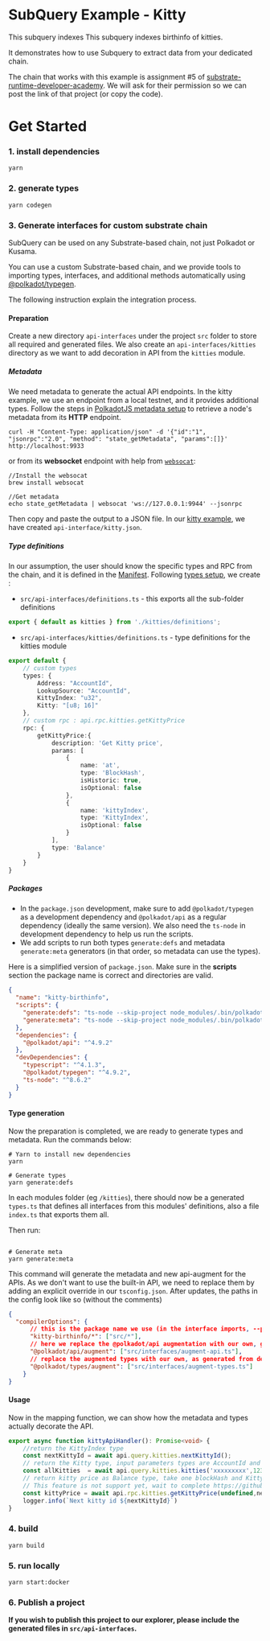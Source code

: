 # SubQuery Example - Kitty

This subquery indexes This subquery indexes birthinfo of kitties.

It demonstrates how to use Subquery to extract data from your dedicated chain.

The chain that works with this example is assignment #5 of [substrate-runtime-developer-academy](https://www.industryconnect.org/substrate-runtime-developer-academy/).
We will ask for their permission so we can post the link of that project (or copy the code).

# Get Started
### 1. install dependencies
```shell
yarn
```

### 2. generate types
```shell
yarn codegen
```

### 3. Generate interfaces for custom substrate chain

SubQuery can be used on any Substrate-based chain, not just Polkadot or Kusama. 

You can use a custom Substrate-based chain, and we provide tools to importing types, interfaces, and additional methods automatically using [@polkadot/typegen](https://polkadot.js.org/docs/api/examples/promise/typegen/).

The following instruction explain the integration process.

#### Preparation

Create a new directory `api-interfaces` under the project `src` folder to store all required and generated files. We also create an `api-interfaces/kitties` directory as we want to add decoration in API from the `kitties` module.

##### Metadata

We need metadata to generate the actual API endpoints. In the kitty example, we use an endpoint from a local testnet, and it provides additional types.
Follow the steps in [PolkadotJS metadata setup](https://polkadot.js.org/docs/api/examples/promise/typegen#metadata-setup) to retrieve a node's metadata from its **HTTP** endpoint.

```shell
curl -H "Content-Type: application/json" -d '{"id":"1", "jsonrpc":"2.0", "method": "state_getMetadata", "params":[]}' http://localhost:9933
```
or from its **websocket** endpoint with help from [`websocat`](https://github.com/vi/websocat):

```shell
//Install the websocat
brew install websocat

//Get metadata
echo state_getMetadata | websocat 'ws://127.0.0.1:9944' --jsonrpc
```

Then copy and paste the output to a JSON file. In our [kitty example](https://github.com/subquery/subql-examples/tree/main/kitty), we have created `api-interface/kitty.json`.

##### Type definitions
In our assumption, the user should know the specific types and RPC from the chain, and it is defined in the [Manifest](/create/manifest.html). 
Following [types setup](https://polkadot.js.org/docs/api/examples/promise/typegen#metadata-setup), we create :

- `src/api-interfaces/definitions.ts` - this exports all the sub-folder definitions 

```ts
export { default as kitties } from './kitties/definitions';
```

- `src/api-interfaces/kitties/definitions.ts` - type definitions for the kitties module
```ts
export default {
    // custom types
    types: {
        Address: "AccountId",
        LookupSource: "AccountId",
        KittyIndex: "u32",
        Kitty: "[u8; 16]"
    },
    // custom rpc : api.rpc.kitties.getKittyPrice
    rpc: {
        getKittyPrice:{
            description: 'Get Kitty price',
            params: [
                {
                    name: 'at',
                    type: 'BlockHash',
                    isHistoric: true,
                    isOptional: false
                },
                {
                    name: 'kittyIndex',
                    type: 'KittyIndex',
                    isOptional: false
                }
            ],
            type: 'Balance'
        }
    }
}
```

##### Packages


- In the `package.json` development, make sure to add `@polkadot/typegen` as a development dependency and `@polkadot/api` as a regular dependency (ideally the same version). We also need the `ts-node` in development dependency to help us run the scripts.
- We add scripts to run both types `generate:defs` and metadata `generate:meta` generators (in that order, so metadata can use the types).

Here is a simplified version of `package.json`. Make sure in the **scripts** section the package name is correct and directories are valid.

```json
{
  "name": "kitty-birthinfo",
  "scripts": {
    "generate:defs": "ts-node --skip-project node_modules/.bin/polkadot-types-from-defs --package kitty-birthinfo/api-interfaces --input ./src/api-interfaces",
    "generate:meta": "ts-node --skip-project node_modules/.bin/polkadot-types-from-chain --package kitty-birthinfo/api-interfaces --endpoint ./src/api-interfaces/kitty.json --output ./src/api-interfaces --strict"
  },
  "dependencies": {
    "@polkadot/api": "^4.9.2"
  },
  "devDependencies": {
    "typescript": "^4.1.3",
    "@polkadot/typegen": "^4.9.2",
    "ts-node": "^8.6.2"
  }
}
```

#### Type generation

Now the preparation is completed, we are ready to generate types and metadata. Run the commands below:

```shell
# Yarn to install new dependencies
yarn

# Generate types
yarn generate:defs
```

In each modules folder (eg `/kitties`), there should now be a generated `types.ts` that defines all interfaces from this modules' definitions, also a file `index.ts` that exports them all.

Then run:

```shell

# Generate meta
yarn generate:meta

```

This command will generate the metadata and new api-augment for the APIs. As we don't want to use the built-in API, we need to replace them by adding an explicit override in our `tsconfig.json`.
After updates, the paths in the config look like so (without the comments)

```json
{
  "compilerOptions": {
      // this is the package name we use (in the interface imports, --package for generators) */
      "kitty-birthinfo/*": ["src/*"],
      // here we replace the @polkadot/api augmentation with our own, generated from chain
      "@polkadot/api/augment": ["src/interfaces/augment-api.ts"],
      // replace the augmented types with our own, as generated from definitions
      "@polkadot/types/augment": ["src/interfaces/augment-types.ts"]
    }
}
```


#### Usage

Now in the mapping function, we can show how the metadata and types actually decorate the API.



```typescript
export async function kittyApiHandler(): Promise<void> {
    //return the KittyIndex type
    const nextKittyId = await api.query.kitties.nextKittyId();
    // return the Kitty type, input parameters types are AccountId and KittyIndex
    const allKitties  = await api.query.kitties.kitties('xxxxxxxxx',123)
    // return kitty price as Balance type, take one blockHash and KittyIndex for inputs.
    // This feature is not support yet, wait to complete https://github.com/subquery/subql/issues/302 
    const kittyPrice = await api.rpc.kitties.getKittyPrice(undefined,nextKittyId);
    logger.info(`Next kitty id ${nextKittyId}`)
}
```


### 4. build
```shell
yarn build
```

### 5. run locally
```shell
yarn start:docker
```

### 6. Publish a project

**If you wish to publish this project to our explorer, please include the generated files in `src/api-interfaces`.**
